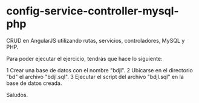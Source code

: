 config-service-controller-mysql-php
===================================

CRUD en AngularJS utilizando rutas, servicios, controladores, MySQL y PHP.

Para poder ejecutar el ejercicio, tendrás que hace lo siguiente:

1 Crear una base de datos con el nombre "bdjl".
2 Ubicarse en el directorio "bd" el archivo "bdjl.sql".
3 Ejecutar el script del archivo "bdjl.sql" en la base de datos creada.

Saludos.

